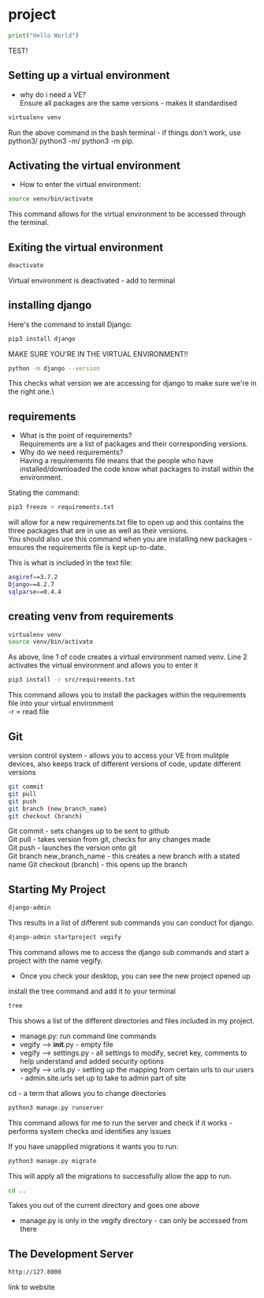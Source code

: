 # project


``` python
print("Hello World")
```
TEST!
## Setting up a virtual environment
- why do i need a VE?\
Ensure all packages are the same versions - makes it standardised
``` bash
virtualenv venv  
```
Run the above command in the bash terminal - if things don't work, use python3/ python3 -m/ python3 -m pip.

## Activating the virtual environment
- How to enter the virtual environment:

```bash
source venv/bin/activate
```
This command allows for the virtual environment to be accessed through the terminal.

## Exiting the virtual environment

``` bash
deactivate
```
Virtual environment is deactivated - add to terminal


## installing django
Here's the command to install Django: 
``` bash 
pip3 install django 
```
MAKE SURE YOU'RE IN THE VIRTUAL ENVIRONMENT!!

``` bash
python -m django --version

```
This checks what version we are accessing for django to make sure we're in the right one.\

## requirements
- What is the point of requirements?\
Requirements are a list of packages and their corresponding versions.
- Why do we need requirements?\
Having a requirements file means that the people who have installed/downloaded the code know what packages to install within the environment.

Stating the command:

```bash 
pip3 freeze > requirements.txt
```
will allow for a new requirements.txt file to open up and this contains the three packages that are in use as well as their versions.\
You should also use this command when you are installing new packages - ensures the requirements file is kept up-to-date. 

This is what is included in the text file:

```bash
asgiref==3.7.2
Django==4.2.7
sqlparse==0.4.4
```
## creating venv from requirements

``` bash
virtualenv venv
source venv/bin/activate
```
As above, line 1 of code creates a virtual environment named venv.
Line 2 activates the virtual environment and allows you to enter it

``` bash
pip3 install -r src/requirements.txt 
```
This command allows you to install the packages within the requirements file into your virtual environment\
-r = read file

## Git

version control system - allows you to access your VE from mulitple devices, also keeps track of different versions of code, update different versions

``` bash
git commit
git pull
git push
git branch (new_branch_name)
git checkout (branch)

```
Git commit - sets changes up to be sent to github\
Git pull - takes version from git, checks for any changes made\
Git push - launches the version onto git\
Git branch new_branch_name - this creates a new branch with a stated name 
Git checkout (branch) - this opens up the branch 

## Starting My Project

``` bash
django-admin
```
This results in a list of different sub commands you can conduct for django.

``` bash
django-admin startproject vegify
```
This command allows me to access the django sub commands and start a project with the name vegify.

- Once you check your desktop, you can see the new project opened up


install the tree command and add it to your terminal
``` bash
tree
```
This shows a list of the different directories and files included in my project.

- manage.py: run command line commands
- vegify --> __init__.py - empty file
- vegify --> settings.py - all settings to modify, secret key, comments to help understand and added security options
- vegify --> urls.py - setting up the mapping from certain urls to our users - admin.site.urls set up to take to admin part of site


cd - a term that allows you to change directories 

``` bash
python3 manage.py runserver
```
This command allows for me to run the server and check if it works - performs system checks and identifies any issues

If you have unapplied migrations it wants you to run:

```bash
python3 manage.py migrate
```
This will apply all the migrations to successfully allow the app to run.

``` bash
cd ..
```
Takes you out of the current directory and goes one above
- manage.py is only in the vegify directory - can only be accessed from there

## The Development Server

```bash
http://127.8000
```
link to website


